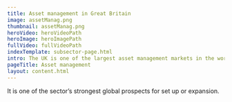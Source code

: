 ```yaml
---
title: Asset management in Great Britain
image: assetManag.png
thumbnail: assetManag.png
heroVideo: heroVideoPath
heroImage: heroImagePath
fullVideo: fullVideoPath
indexTemplate: subsector-page.html
intro: The UK is one of the largest asset management markets in the world. It is Europe's leading centre for fund management, and already attracts significant overseas funds.
pageTitle: Asset management
layout: content.html
---
```


It is one of the sector’s strongest global prospects for set up or expansion.
